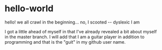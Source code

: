 # hello-world
hello! we all crawl in the beginning... no, I scooted -- dyslexic I am

I got a little ahead of myself in that I've already revealed a bit about myself in the master branch.
I will add that I am a guitar player in addition to programming and that is the "guit" in my github
user name.

